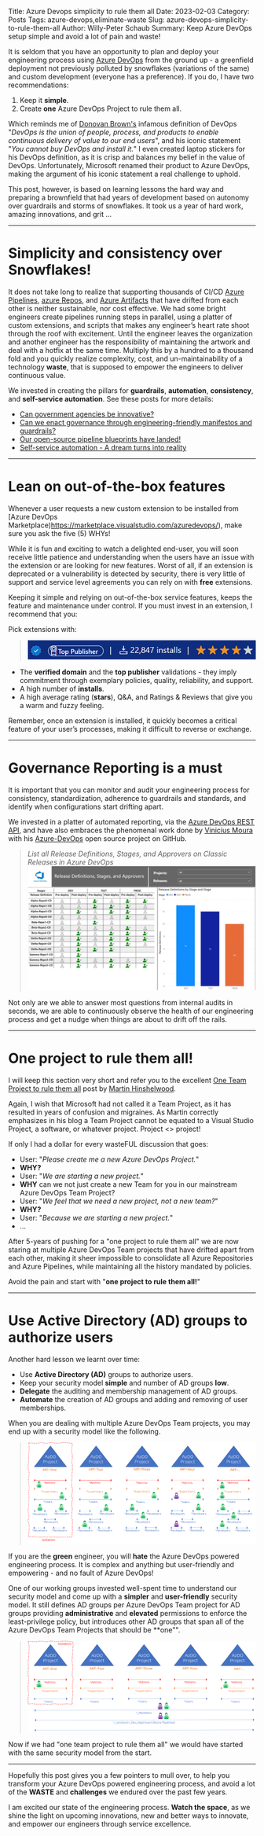 Title: Azure Devops simplicity to rule them all
Date: 2023-02-03
Category: Posts 
Tags: azure-devops,eliminate-waste
Slug: azure-devops-simplicity-to-rule-them-all
Author: Willy-Peter Schaub
Summary: Keep Azure DevOps setup simple and avoid a lot of pain and waste!

It is seldom that you have an opportunity to plan and deploy your engineering process using [Azure DevOps](https://azure.microsoft.com/en-us/products/devops/) from the ground up - a greenfield deployment not previously polluted by snowflakes (variations of the same) and custom development (everyone has a preference). If you do, I have two recommendations:

1. Keep it **simple**.
2. Create **one** Azure DevOps Project to rule them all.

Which reminds me of [Donovan Brown's](https://devblogs.microsoft.com/devops/what-is-devops-donovan/) infamous definition of DevOps "_DevOps is the union of people, process, and products to enable continuous delivery of value to our end users_", and his iconic statement "_You cannot buy DevOps and install it._" I even created laptop stickers for his DevOps definition, as it is crisp and balances my belief in the value of DevOps. Unfortunately, Microsoft renamed their product to Azure DevOps, making the argument of his iconic statement a real challenge to uphold.

This post, however, is based on learning lessons the hard way and preparing a brownfield that had years of development based on autonomy over guardrails and storms of snowflakes. It took us a year of hard work, amazing innovations, and grit …

---

# Simplicity and consistency over Snowflakes!

It does not take long to realize that supporting thousands of CI/CD [Azure Pipelines](https://learn.microsoft.com/en-us/azure/devops/pipelines/?view=azure-devops), [azure Repos](https://learn.microsoft.com/en-us/azure/devops/REPOS/?view=azure-devops), and [Azure Artifacts](https://learn.microsoft.com/en-us/azure/devops/ARTIFACTS/?view=azure-devops) that have drifted from each other is neither sustainable, nor cost effective. We had some bright engineers create pipelines running steps in parallel, using a platter of custom extensions, and scripts that makes any engineer’s heart rate shoot through the roof with excitement. Until the engineer leaves the organization and another engineer has the responsibility of maintaining the artwork and deal with a hotfix at the same time. Multiply this by a hundred to a thousand fold and you quickly realize complexity, cost, and un-maintainability of a technology **waste**, that is supposed to empower the engineers to deliver continuous value.

We invested in creating the pillars for **guardrails**, **automation**, **consistency**, and **self-service automation**. See these posts for more details:

- [Can government agencies be innovative?](https://wsbctechnicalblog.github.io/can-government-agencies-be-innovative.html)
- [Can we enact governance through engineering-friendly manifestos and guardrails?](https://wsbctechnicalblog.github.io/governance-manifestos-guardrails.html)
- [Our open-source pipeline blueprints have landed!](https://wsbctechnicalblog.github.io/our-open-source-pipeline-blueprints-have-landed.html)
- [Self-service automation - A dream turns into reality](https://wsbctechnicalblog.github.io/yaml-pipelines-part9.html)

---

# Lean on out-of-the-box features

Whenever a user requests a new custom extension to be installed from [Azure DevOps Marketplace)https://marketplace.visualstudio.com/azuredevops/), make sure you ask the five (5) WHYs! 

While it is fun and exciting to watch a delighted end-user, you will soon receive little patience and understanding when the  users have an issue with the extension or are looking for new features. Worst of all, if an extension is deprecated or a vulnerability is detected by security, there is very little of support and service level agreements you can rely on with **free** extensions.

Keeping it simple and relying on out-of-the-box service features, keeps the feature and maintenance under control. If you must invest in an extension, I recommend that you:

Pick extensions with:

> ![Verified Logos](../images/azure-devops-simplicity-to-rule-them-all-1.png)

-	The **verified domain** and the **top publisher** validations - they imply commitment through exemplary policies, quality, reliability, and support.
-	A high number of **installs**.
-	A high average rating (**stars**), Q&A, and Ratings & Reviews that give you a warm and fuzzy feeling.

Remember, once an extension is installed, it quickly becomes a critical feature of your user’s processes, making it difficult to reverse or exchange.

---

# Governance Reporting is a must

It is important that you can monitor and audit your engineering process for consistency, standardization, adherence to guardrails and standards, and identify when configurations start drifting apart. 

We invested in a platter of automated reporting, via the [Azure DevOps REST API](https://learn.microsoft.com/en-us/rest/api/azure/devops/?view=azure-devops-rest-7.1), and have also embraces the phenomenal work done by [Vinicius Moura]( https://twitter.com/vinijmoura) with his [Azure-DevOps](https://github.com/vinijmoura/Azure-DevOps) open source project on GitHub.

> _List all Release Definitions, Stages, and Approvers on Classic Releases in Azure DevOps_
> ![Sample Report](../images/azure-devops-simplicity-to-rule-them-all-2.png) 

Not only are we able to answer most questions from internal audits in seconds, we are able to continuously observe the health of our engineering process and get a nudge when things are about to drift off the rails.

---

# One project to rule them all!

I will keep this section very short and refer you to the excellent [One Team Project to rule them all](https://nkdagility.com/blog/one-team-project/) post by [Martin Hinshelwood](https://nkdagility.com/).

Again, I wish that Microsoft had not called it a Team Project, as it has resulted in years of confusion and migraines. As Martin correctly emphasizes in his blog a Team Project cannot be equated to a Visual Studio Project, a software, or whatever project. Project <> project! 

If only I had a dollar for every wasteFUL discussion that goes:

- User: "_Please create me a new Azure DevOps Project._"
- **WHY?**
- User: "_We are starting a new project._"
- **WHY** can we not just create a new Team for you in our mainstream Azure DevOps Team Project?
- User: "_We feel that we need a new project, not a new team?_"
- **WHY?**
- User: "_Because we are starting a new project._"
- ...

After 5-years of pushing for a "one project to rule them all" we are now staring at multiple Azure DevOps Team projects that have drifted apart from each other, making it sheer impossible to consolidate all Azure Repositories and Azure Pipelines, while maintaining all the history mandated by policies.

Avoid the pain and start with "**one project to rule them all!**"

---

# Use Active Directory (AD) groups to authorize users

Another hard lesson we learnt over time:

- Use **Active Directory (AD)** groups to authorize users.
- Keep your security model **simple** and number of AD groups **low**.
- **Delegate** the auditing and membership management of AD groups.
- **Automate** the creation of AD groups and adding and removing of user memberships.

When you are dealing with multiple Azure DevOps Team projects, you may end up with a security model like the following.

> ![Complex Security Model](../images/azure-devops-simplicity-to-rule-them-all-3.png) 

If you are the **green** engineer, you will **hate** the Azure DevOps powered engineering process. It is complex and anything but user-friendly and empowering - and no fault of Azure DevOps!

One of our working groups invested well-spent time to understand our security model and come up with a **simpler** and **user-friendly** security model. It still defines AD groups per Azure DevOps Team project for AD groups providing **administrative** and **elevated** permissions to enforce the least-privilege policy, but introduces other AD groups that span all of the Azure DevOps Team Projects that should be **one"".

> ![Simple Security Model](../images/azure-devops-simplicity-to-rule-them-all-4.png) 

Now if we had "one team project to rule them all" we would have started with the same security model from the start.

---

Hopefully this post gives you a few pointers to mull over, to help you transform your Azure DevOps powered engineering process, and avoid a lot of the **WASTE** and **challenges** we endured over the past few years.

I am excited our state of the engineering process. **Watch the space**, as we shine the light on upcoming innovations, new and better ways to innovate, and empower our engineers through service excellence. 

